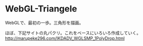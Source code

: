 # WebGL-Triangele
WebGLで、最初の一歩。三角形を描画。

ほぼ、下記サイトの丸パクリ。これをベースにいろいろ作成していく。
http://marupeke296.com/IKDADV_WGLSMP_1PolyDrop.html

